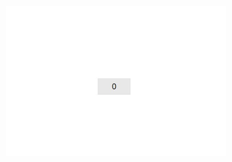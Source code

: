 # ![Alt text](https://github.com/nikos-rvnt/HackerRank/blob/master/10_Days_Javascript/Day8_Create_a_Button/button_init.jpg) 
